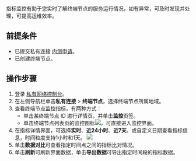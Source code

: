 指标监控有助于您实时了解终端节点的服务运行情况，如有异常，可及时发现并处理，可提高运维效率。

 ## 前提条件
- 已提交私有连接 [内测申请](https://cloud.tencent.com/apply/p/5i6ii4g3lgk)。
- 已创建终端节点。
 
## 操作步骤
1. 登录 [私有网络控制台](https://console.cloud.tencent.com/vpc/vpc?rid=16)。
2. 在左侧导航栏单击<b>私有连接</b> > <b>终端节点</b>，选择终端节点所属地域。
3. 查看终端节点监控指标，有两种方式：
	 + 单击某终端节点 ID 进行详情页，并单击<b>监控</b>页签。
	 + 单击终端节点列表页的监控图标![](https://main.qcloudimg.com/raw/5d84f0aeb71dfca2a34b63fe642ca591.png)，可直接进入监控界面。
4. 在指标详情界面，可选择<b>实时</b>、<b>近24小时</b>、<b>近7天</b>、或自定义日期查看指标信息，时间粒度支持1小时和1天。
	![](https://main.qcloudimg.com/raw/2a2aed1424aec3abd36a6809a8962a37.png)
5. 单击<b>数据对比</b>可查看指定时间点之间的指标比对情况。
6. 单击<b>刷新</b>可刷新界面数据，单击<b>导出数据</b>可导出指定时间段的指标数据。
